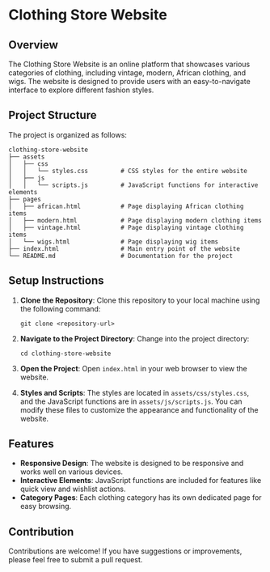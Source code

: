 # Clothing Store Website

## Overview
The Clothing Store Website is an online platform that showcases various categories of clothing, including vintage, modern, African clothing, and wigs. The website is designed to provide users with an easy-to-navigate interface to explore different fashion styles.

## Project Structure
The project is organized as follows:

```
clothing-store-website
├── assets
│   ├── css
│   │   └── styles.css         # CSS styles for the entire website
│   ├── js
│   │   └── scripts.js         # JavaScript functions for interactive elements
├── pages
│   ├── african.html           # Page displaying African clothing items
│   ├── modern.html            # Page displaying modern clothing items
│   ├── vintage.html           # Page displaying vintage clothing items
│   └── wigs.html              # Page displaying wig items
├── index.html                 # Main entry point of the website
└── README.md                  # Documentation for the project
```

## Setup Instructions
1. **Clone the Repository**: 
   Clone this repository to your local machine using the following command:
   ```
   git clone <repository-url>
   ```

2. **Navigate to the Project Directory**: 
   Change into the project directory:
   ```
   cd clothing-store-website
   ```

3. **Open the Project**: 
   Open `index.html` in your web browser to view the website.

4. **Styles and Scripts**: 
   The styles are located in `assets/css/styles.css`, and the JavaScript functions are in `assets/js/scripts.js`. You can modify these files to customize the appearance and functionality of the website.

## Features
- **Responsive Design**: The website is designed to be responsive and works well on various devices.
- **Interactive Elements**: JavaScript functions are included for features like quick view and wishlist actions.
- **Category Pages**: Each clothing category has its own dedicated page for easy browsing.

## Contribution
Contributions are welcome! If you have suggestions or improvements, please feel free to submit a pull request.